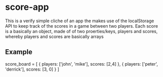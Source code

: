 # score-app
This is a verify simple cliche of an app the makes use of 
the localStorage API to keep track of the scores in a game
between two players. Each score is a basically an object, 
made of of two proerties/keys, players and scores, whereby 
players and scores are basically arrays

## Example
score_board = [
	{
		players: ['john', 'mike'],
		scores: [2,4]
	},
	{
		players: ['peter', 'derrick'],
		scores: [3, 0]
	}
]




